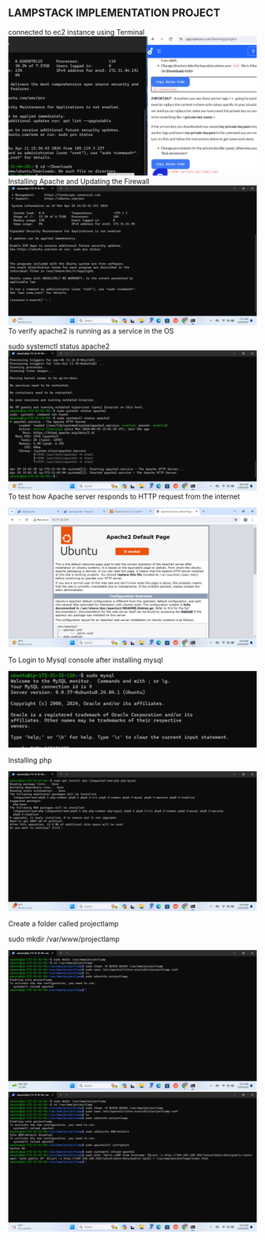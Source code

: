 ## LAMPSTACK IMPLEMENTATION PROJECT
connected to ec2 instance using Terminal 
![lamp](./1_lamp.png)
Installing Apache and Updating the Firewall
![2](./Lamp_2.png)
To verify apache2 is running as a service in the OS

sudo systemctl status apache2
![3](./Lamp_3.png)
To test how Apache server responds to HTTP request from the internet

![4](./Lamp_4.png)

To Login to Mysql console after installing mysql

![2](./mysql_2.png)

Installing php

![5](./Lamp_5.png)

Create a folder called projectlamp

sudo mkdir /var/www/projectlamp

![6](./Lamp_6.png)
![7](./Lamp_7.png)
